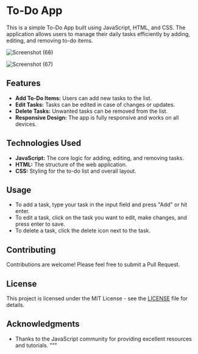 # To-Do App

This is a simple To-Do App built using JavaScript, HTML, and CSS. The application allows users to manage their daily tasks efficiently by adding, editing, and removing to-do items.




![Screenshot (66)](https://github.com/user-attachments/assets/2057cab4-66d5-4d67-8575-a1f5a3f945db)

![Screenshot (67)](https://github.com/user-attachments/assets/999505b7-8760-46d0-b51d-90b1b92b5c5b)




## Features

- **Add To-Do Items:** Users can add new tasks to the list.
- **Edit Tasks:** Tasks can be edited in case of changes or updates.
- **Delete Tasks:** Unwanted tasks can be removed from the list.
- **Responsive Design:** The app is fully responsive and works on all devices.

## Technologies Used

- **JavaScript:** The core logic for adding, editing, and removing tasks.
- **HTML:** The structure of the web application.
- **CSS:** Styling for the to-do list and overall layout.


## Usage

- To add a task, type your task in the input field and press "Add" or hit enter.
- To edit a task, click on the task you want to edit, make changes, and press enter to save.
- To delete a task, click the delete icon next to the task.


## Contributing

Contributions are welcome! Please feel free to submit a Pull Request.

## License

This project is licensed under the MIT License - see the [LICENSE](LICENSE) file for details.

## Acknowledgments

- Thanks to the JavaScript community for providing excellent resources and tutorials.
"""

